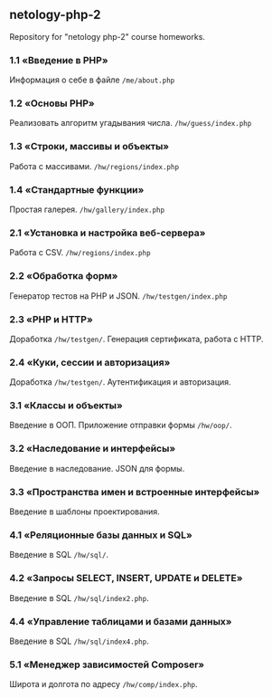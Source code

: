 ## netology-php-2
Repository for "netology php-2" course homeworks.

### 1.1 «Введение в PHP»
Информация о себе в файле `/me/about.php`

### 1.2 «Основы PHP»
Реализовать алгоритм угадывания числа. `/hw/guess/index.php`

### 1.3 «Строки, массивы и объекты»
Работа с массивами. `/hw/regions/index.php`

### 1.4 «Стандартные функции»
Простая галерея. `/hw/gallery/index.php`

### 2.1 «Установка и настройка веб-сервера»
Работа с CSV. `/hw/regions/index.php`

### 2.2 «Обработка форм»
Генератор тестов на PHP и JSON. `/hw/testgen/index.php`

### 2.3 «PHP и HTTP»
Доработка `/hw/testgen/`. Генерация сертификата, работа с HTTP.

### 2.4 «Куки, сессии и авторизация»
Доработка `/hw/testgen/`. Аутентификация и авторизация.

### 3.1 «Классы и объекты»
Введение в ООП. Приложение отправки формы `/hw/oop/`.

### 3.2 «Наследование и интерфейсы»
Введение в наследование. JSON для формы.

### 3.3 «Пространства имен и встроенные интерфейсы»
Введение в шаблоны проектирования.

### 4.1 «Реляционные базы данных и SQL»
Введение в SQL `/hw/sql/`.

### 4.2 «Запросы SELECT, INSERT, UPDATE и DELETE»
Введение в SQL `/hw/sql/index2.php`.

### 4.4 «Управление таблицами и базами данных»
Введение в SQL `/hw/sql/index4.php`.

### 5.1 «Менеджер зависимостей Composer»
Широта и долгота по адресу `/hw/comp/index.php`.